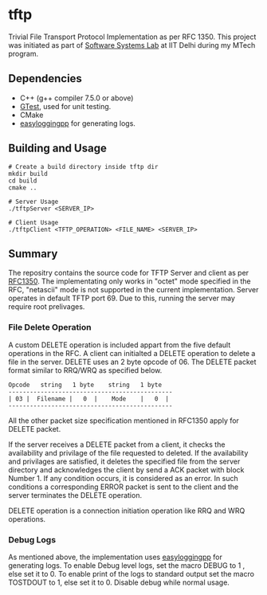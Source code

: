 # tftp
Trivial File Transport Protocol Implementation as per RFC 1350. This project was initiated as part of [Software Systems Lab](https://www.cse.iitd.ac.in/~srsarangi/courses/2023/cop_701_2023/index.html) at IIT Delhi during my MTech program.

## Dependencies
- C++ (g++ compiler 7.5.0 or above)
- [GTest](https://github.com/google/googletest), used for unit testing.
- CMake
- [easyloggingpp](https://github.com/abumq/easyloggingpp) for generating logs.




## Building and Usage
~~~
# Create a build directory inside tftp dir
mkdir build
cd build
cmake ..

# Server Usage
./tftpServer <SERVER_IP>

# Client Usage
./tftpClient <TFTP_OPERATION> <FILE_NAME> <SERVER_IP>
~~~

## Summary
The repositry contains the source code for TFTP Server and client as per [RFC1350](https://datatracker.ietf.org/doc/html/rfc1350). The implementating only works in "octet" mode specified in the RFC, "netascii" mode is not supported in the current implementation. Server operates in default TFTP port 69. Due to this, running the server may require root prelivages. 

### File Delete Operation
A custom DELETE operation is included appart from the five default operations in the RFC. A client can initialted a DELETE operation to delete a file in the server. DELETE uses an 2 byte opcode of 06. The DELETE packet format similar to RRQ/WRQ as specified below.

    Opcode   string   1 byte    string   1 byte
    ----------------------------------------------
    | 03 |  Filename |   0  |    Mode    |   0  |
    ----------------------------------------------

All the other packet size specification mentioned in RFC1350 apply for DELETE packet. 

If the server receives a DELETE packet from a client, it checks the availability and privilage of the file requested to deleted. If the availability and privilages are satisfied, it deletes the specified file from the server directory and acknowledges the client by send a ACK packet with block Number 1. If any condition occurs, it is considered as an error. In such conditions a corresponding ERROR packet is sent to the client and the server terminates the DELETE operation. 

DELETE operation is a connection initiation operation like RRQ and WRQ operations.

### Debug Logs
As mentioned above, the implementation uses [easyloggingpp](https://github.com/abumq/easyloggingpp) for generating logs. To enable Debug level logs, set the macro DEBUG to 1 , else set it to 0. To enable print of the logs to standard output set the macro TOSTDOUT to 1, else set it to 0. Disable debug while normal usage.